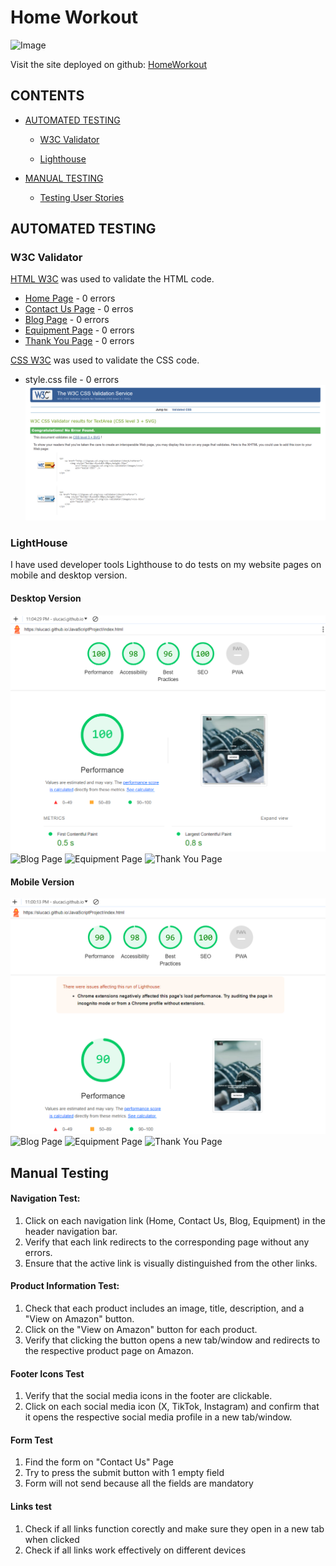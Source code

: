 # Home Workout

![Image](assets/documentation/HomeWorkoutAmIResponsive.png)

Visit the site deployed on github: [HomeWorkout](https://slucaci.github.io/HTMLCSS/index.html)

## CONTENTS

- [AUTOMATED TESTING](#AUTOMATED-TESTING)

  - [W3C Validator](#W3C-Validator)

  - [Lighthouse](#Lighthouse)

- [MANUAL TESTING](#MANUAL-TESTING)

  - [Testing User Stories](#Testing-User-Stories)

## AUTOMATED TESTING

### W3C Validator

[HTML W3C](https://validator.w3.org/) was used to validate the HTML code.

- [Home Page](https://slucaci.github.io/HTMLCSS/index.html) - 0 errors
- [Contact Us Page](https://slucaci.github.io/HTMLCSS/contactus.html) - 0 erros
- [Blog Page](https://slucaci.github.io/HTMLCSS/blog.html) - 0 errors
- [Equipment Page](https://slucaci.github.io/HTMLCSS/equipment.html) - 0 errors
- [Thank You Page](https://slucaci.github.io/HTMLCSS/thankyou.html) - 0 errors

[ CSS W3C](https://jigsaw.w3.org/css-validator/) was used to validate the CSS code.

- style.css file - 0 errors
  ![CSS Validator](assets/documentation/cssvalidator.png)

### LightHouse

I have used developer tools Lighthouse to do tests on my website pages on mobile and desktop version.

#### Desktop Version

![Home Page](assets/documentation/desktopindex.png)
![Blog Page](assets/documentation/desktopblog.png)
![Equipment Page](assets/documentation/desktopequipment.png)
![Thank You Page](assets/documentation/desktopthankyou.png)

#### Mobile Version

![Home Page](assets/documentation/mobileindex.png)
![Blog Page](assets/documentation/mobileblog.png)
![Equipment Page](assets/documentation/mobileequipment.png)
![Thank You Page](assets/documentation/mobilethankyou.png)

## Manual Testing

#### Navigation Test:

1. Click on each navigation link (Home, Contact Us, Blog, Equipment) in the header navigation bar.
2. Verify that each link redirects to the corresponding page without any errors.
3. Ensure that the active link is visually distinguished from the other links.

#### Product Information Test:

1. Check that each product includes an image, title, description, and a "View on Amazon" button.
2. Click on the "View on Amazon" button for each product.
3. Verify that clicking the button opens a new tab/window and redirects to the respective product page on Amazon.

#### Footer Icons Test

1. Verify that the social media icons in the footer are clickable.
2. Click on each social media icon (X, TikTok, Instagram) and confirm that it opens the respective social media profile in a new tab/window.

#### Form Test

1. Find the form on "Contact Us" Page
2. Try to press the submit button with 1 empty field
3. Form will not send because all the fields are mandatory

#### Links test

1. Check if all links function corectly and make sure they open in a new tab when clicked
2. Check if all links work effectively on different devices
